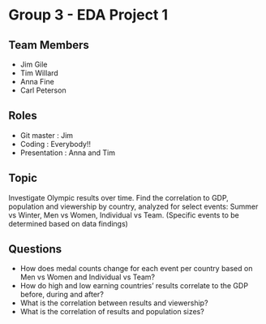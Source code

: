 # Group 3 - EDA Project 1

## Team Members

* Jim Gile
* Tim Willard
* Anna Fine
* Carl Peterson

## Roles

* Git master : Jim
* Coding : Everybody!!
* Presentation : Anna and Tim

## Topic

Investigate Olympic results over time. Find the correlation to GDP, population and viewership by country, analyzed for select events: Summer vs Winter, Men vs Women, Individual vs Team.
(Specific events to be determined based on data findings)

## Questions

* How does medal counts change for each event per country based on Men vs Women and Individual vs Team?
* How do high and low earning countries’ results correlate to the GDP before, during and after?
* What is the correlation between results and viewership?
* What is the correlation of results and population sizes?
